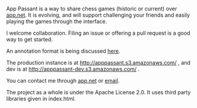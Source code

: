 App Passant is a way to share chess games (historic or current) over [app.net](http://join.app.net).  It is evolving, and will support challenging your friends and easily playing the games through the interface.

I welcome collaboration.  Filing an issue or offering a pull request is a good way to get started.

An annotation format is being discussed [here](https://github.com/appdotnet/api-spec/issues/164).

The production instance is at http://apppassant.s3.amazonaws.com/ , and dev is at http://apppassant-dev.s3.amazonaws.com/ .

You can contact me through [app.net](https://alpha.app.net/mattflaschen) or [email](http://www.google.com/recaptcha/mailhide/d?k=01upi37CpslJkVoSI82o_4fg==&c=ZOxBT_JSLioJWdE3XXkhYB24yOMFtKiROivDR-YFRyc=).

The project as a whole is under the Apache License 2.0.  It uses third party libraries given in index.html.